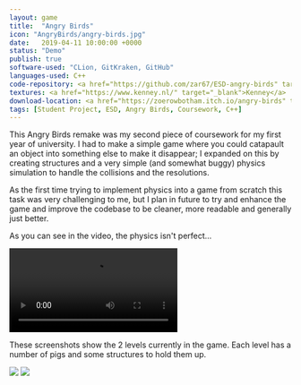 ```yaml
---
layout: game
title:  "Angry Birds"
icon: "AngryBirds/angry-birds.jpg"
date:   2019-04-11 10:00:00 +0000
status: "Demo"
publish: true
software-used: "CLion, GitKraken, GitHub"
languages-used: C++
code-repository: <a href="https://github.com/zar67/ESD-angry-birds" target="_blank">GitHub</a>
textures: <a href="https://www.kenney.nl/" target="_blank">Kenney</a>
download-location: <a href="https://zoerowbotham.itch.io/angry-birds" target="_blank">zoerowbotham.itch.io</a>
tags: [Student Project, ESD, Angry Birds, Coursework, C++]
---
```


This Angry Birds remake was my second piece of coursework for my first year of university. I had to make a simple game where you could catapault an object into something else to make it disappear; I expanded on this by creating structures and a very simple (and somewhat buggy) physics simulation to handle the collisions and the resolutions. 

As the first time trying to implement physics into a game from scratch this task was very challenging to me, but I plan in future to try and enhance the game and improve the codebase to be cleaner, more readable and generally just better.

As you can see in the video, the physics isn't perfect...

<video controls>
  <source src="{{ site.baseurl }}/assets/AngryBirds/angry-birds-cover.mp4" type="video/mp4">
</video>

These screenshots show the 2 levels currently in the game. Each level has a number of pigs and some structures to hold them up.

<img src="{{ site.baseurl }}/assets/AngryBirds/angry-birds-game.jpg"/>
<img src="{{ site.baseurl }}/assets/AngryBirds/angry-birds-game-2.jpg"/>

